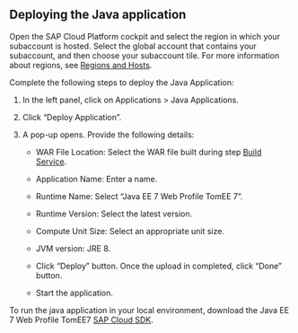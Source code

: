 
## Deploying the Java application

Open the SAP Cloud Platform cockpit and select the region in which your subaccount is hosted. Select the global account that contains your subaccount, and then choose your subaccount tile. For more information about regions, see [Regions and Hosts](https://help.sap.com/viewer/65de2977205c403bbc107264b8eccf4b/Cloud/en-US/350356d1dc314d3199dca15bd2ab9b0e.html).

Complete the following steps to deploy the Java Application:

1. In the left panel, click on Applications > Java Applications.

2. Click “Deploy Application”.

3. A pop-up opens. Provide the following details:

   * WAR File Location: Select the WAR file built during step [Build Service](/docs/build-service.md).

   * Application Name: Enter a name.

   * Runtime Name: Select “Java EE 7 Web Profile TomEE 7”.

   * Runtime Version: Select the latest version.

   * Compute Unit Size: Select an appropriate unit size.

   * JVM version: JRE 8.

   * Click “Deploy” button. Once the upload in completed, click “Done” button.

   * Start the application.

To run the java application in your local environment, download the Java EE 7 Web Profile TomEE7 [SAP Cloud SDK](https://tools.hana.ondemand.com/#cloud).
